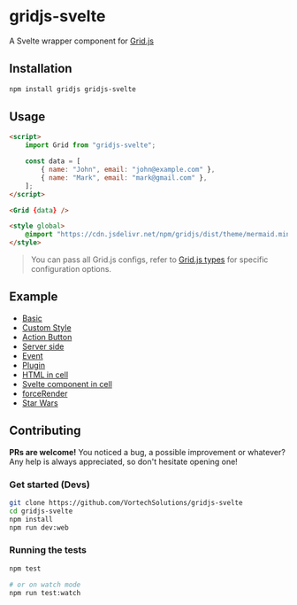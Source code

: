 # gridjs-svelte

A Svelte wrapper component for [Grid.js](https://gridjs.io)

## Installation

```bash
npm install gridjs gridjs-svelte
```

## Usage

```html
<script>
	import Grid from "gridjs-svelte";

	const data = [
		{ name: "John", email: "john@example.com" },
		{ name: "Mark", email: "mark@gmail.com" },
	];
</script>

<Grid {data} />

<style global>
	@import "https://cdn.jsdelivr.net/npm/gridjs/dist/theme/mermaid.min.css";
</style>
```

> You can pass all Grid.js configs, refer to [Grid.js types](https://github.com/grid-js/gridjs/blob/master/src/config.ts) for specific configuration options.

## Example

- [Basic](https://svelte.dev/repl/3da1b239563843c4b76ab1b90115821c)
- [Custom Style](https://svelte.dev/repl/d6fffbcd8ce0409c8bdb4a7c2e7df63c)
- [Action Button](https://svelte.dev/repl/80eca12417414c7eabc79756c5a8f464)
- [Server side](https://svelte.dev/repl/e772220feac54e65b132615ac4d8eb09)
- [Event](https://svelte.dev/repl/318d3daa2ed2402cbeb965f7317c1071)
- [Plugin](https://svelte.dev/repl/9a066ccf55f54173bf5c6c8042142566)
- [HTML in cell](https://svelte.dev/repl/3c6d68ee5793465fb19b16b3d6831d57)
- [Svelte component in cell](https://svelte.dev/repl/e3247cb80c344f95b1fdd2853006f159)
- [forceRender](https://svelte.dev/repl/c779df2be3d64008b3b83fbd091df429)
- [Star Wars](https://svelte.dev/repl/0c77bee765c1458d825a4df13aefb5a4)

## Contributing

**PRs are welcome!**
You noticed a bug, a possible improvement or whatever?
Any help is always appreciated, so don't hesitate opening one!

### Get started (Devs)

```bash
git clone https://github.com/VortechSolutions/gridjs-svelte
cd gridjs-svelte
npm install
npm run dev:web
```

### Running the tests

```bash
npm test

# or on watch mode
npm run test:watch
```
